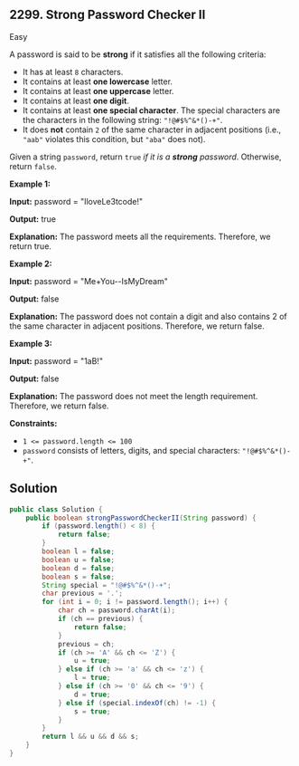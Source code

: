 ## 2299\. Strong Password Checker II

Easy

A password is said to be **strong** if it satisfies all the following criteria:

*   It has at least `8` characters.
*   It contains at least **one lowercase** letter.
*   It contains at least **one uppercase** letter.
*   It contains at least **one digit**.
*   It contains at least **one special character**. The special characters are the characters in the following string: `"!@#$%^&*()-+"`.
*   It does **not** contain `2` of the same character in adjacent positions (i.e., `"aab"` violates this condition, but `"aba"` does not).

Given a string `password`, return `true` _if it is a **strong** password_. Otherwise, return `false`.

**Example 1:**

**Input:** password = "IloveLe3tcode!"

**Output:** true

**Explanation:** The password meets all the requirements. Therefore, we return true. 

**Example 2:**

**Input:** password = "Me+You--IsMyDream"

**Output:** false

**Explanation:** The password does not contain a digit and also contains 2 of the same character in adjacent positions. Therefore, we return false. 

**Example 3:**

**Input:** password = "1aB!"

**Output:** false

**Explanation:** The password does not meet the length requirement. Therefore, we return false.

**Constraints:**

*   `1 <= password.length <= 100`
*   `password` consists of letters, digits, and special characters: `"!@#$%^&*()-+"`.

## Solution

```java
public class Solution {
    public boolean strongPasswordCheckerII(String password) {
        if (password.length() < 8) {
            return false;
        }
        boolean l = false;
        boolean u = false;
        boolean d = false;
        boolean s = false;
        String special = "!@#$%^&*()-+";
        char previous = '.';
        for (int i = 0; i != password.length(); i++) {
            char ch = password.charAt(i);
            if (ch == previous) {
                return false;
            }
            previous = ch;
            if (ch >= 'A' && ch <= 'Z') {
                u = true;
            } else if (ch >= 'a' && ch <= 'z') {
                l = true;
            } else if (ch >= '0' && ch <= '9') {
                d = true;
            } else if (special.indexOf(ch) != -1) {
                s = true;
            }
        }
        return l && u && d && s;
    }
}
```